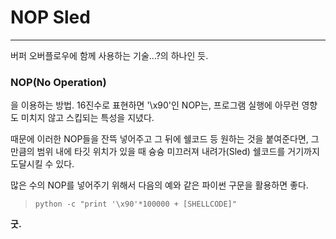 # NOP Sled

---

버퍼 오버플로우에 함께 사용하는 기술...?의 하나인 듯.


### NOP(No Operation)


을 이용하는 방법. 16진수로 표현하면 '\x90'인 NOP는, 프로그램 실행에 아무런 영향도 미치지 않고 스킵되는 특성을 지녔다. 


때문에 이러한 NOP들을 잔뜩 넣어주고 그 뒤에 쉘코드 등 원하는 것을 붙여준다면, 그만큼의 범위 내에 타깃 위치가 있을 때 슝슝 미끄러져 내려가(Sled) 쉘코드를 거기까지 도달시킬 수 있다.


많은 수의 NOP를 넣어주기 위해서 다음의 예와 같은 파이썬 구문을 활용하면 좋다.

> `python -c "print '\x90'*100000 + [SHELLCODE]"`


**굿.**

